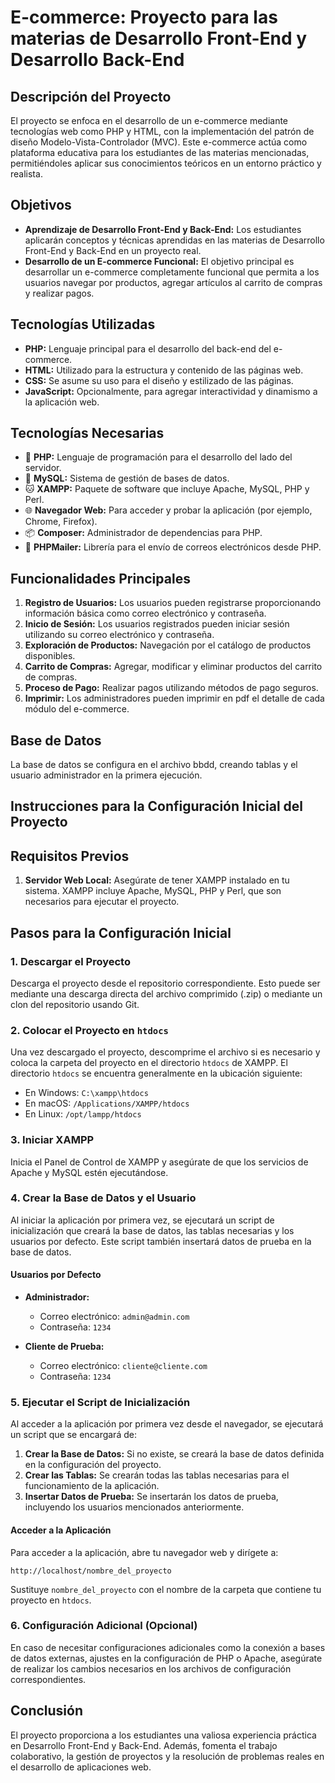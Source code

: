 # E-commerce: Proyecto para las materias de Desarrollo Front-End y Desarrollo Back-End

## Descripción del Proyecto

El proyecto se enfoca en el desarrollo de un e-commerce mediante tecnologías web como PHP y HTML, con la implementación del patrón de diseño Modelo-Vista-Controlador (MVC). Este e-commerce actúa como plataforma educativa para los estudiantes de las materias mencionadas, permitiéndoles aplicar sus conocimientos teóricos en un entorno práctico y realista.

## Objetivos

- **Aprendizaje de Desarrollo Front-End y Back-End:** Los estudiantes aplicarán conceptos y técnicas aprendidas en las materias de Desarrollo Front-End y Back-End en un proyecto real.
- **Desarrollo de un E-commerce Funcional:** El objetivo principal es desarrollar un e-commerce completamente funcional que permita a los usuarios navegar por productos, agregar artículos al carrito de compras y realizar pagos.

## Tecnologías Utilizadas

- **PHP:** Lenguaje principal para el desarrollo del back-end del e-commerce.
- **HTML:** Utilizado para la estructura y contenido de las páginas web.
- **CSS:** Se asume su uso para el diseño y estilizado de las páginas.
- **JavaScript:** Opcionalmente, para agregar interactividad y dinamismo a la aplicación web.

## Tecnologías Necesarias

- 🐘 **PHP:** Lenguaje de programación para el desarrollo del lado del servidor.
- 🐬 **MySQL:** Sistema de gestión de bases de datos.
- 🐱 **XAMPP:** Paquete de software que incluye Apache, MySQL, PHP y Perl.
- 🌐 **Navegador Web:** Para acceder y probar la aplicación (por ejemplo, Chrome, Firefox).
- 📦 **Composer:** Administrador de dependencias para PHP.
- 📧 **PHPMailer:** Librería para el envío de correos electrónicos desde PHP.

## Funcionalidades Principales

1. **Registro de Usuarios:** Los usuarios pueden registrarse proporcionando información básica como correo electrónico y contraseña.
2. **Inicio de Sesión:** Los usuarios registrados pueden iniciar sesión utilizando su correo electrónico y contraseña.
3. **Exploración de Productos:** Navegación por el catálogo de productos disponibles.
4. **Carrito de Compras:** Agregar, modificar y eliminar productos del carrito de compras.
5. **Proceso de Pago:** Realizar pagos utilizando métodos de pago seguros.
6. **Imprimir:** Los administradores pueden imprimir en pdf el detalle de cada módulo del e-commerce.

## Base de Datos

La base de datos se configura en el archivo bbdd, creando tablas y el usuario administrador en la primera ejecución.

## Instrucciones para la Configuración Inicial del Proyecto

## Requisitos Previos

1. **Servidor Web Local:** Asegúrate de tener XAMPP instalado en tu sistema. XAMPP incluye Apache, MySQL, PHP y Perl, que son necesarios para ejecutar el proyecto.

## Pasos para la Configuración Inicial

### 1. Descargar el Proyecto

Descarga el proyecto desde el repositorio correspondiente. Esto puede ser mediante una descarga directa del archivo comprimido (.zip) o mediante un clon del repositorio usando Git.

### 2. Colocar el Proyecto en `htdocs`

Una vez descargado el proyecto, descomprime el archivo si es necesario y coloca la carpeta del proyecto en el directorio `htdocs` de XAMPP. El directorio `htdocs` se encuentra generalmente en la ubicación siguiente:

- En Windows: `C:\xampp\htdocs`
- En macOS: `/Applications/XAMPP/htdocs`
- En Linux: `/opt/lampp/htdocs`

### 3. Iniciar XAMPP

Inicia el Panel de Control de XAMPP y asegúrate de que los servicios de Apache y MySQL estén ejecutándose.

### 4. Crear la Base de Datos y el Usuario

Al iniciar la aplicación por primera vez, se ejecutará un script de inicialización que creará la base de datos, las tablas necesarias y los usuarios por defecto. Este script también insertará datos de prueba en la base de datos.

#### Usuarios por Defecto

- **Administrador:**
  - Correo electrónico: `admin@admin.com`
  - Contraseña: `1234`

- **Cliente de Prueba:**
  - Correo electrónico: `cliente@cliente.com`
  - Contraseña: `1234`

### 5. Ejecutar el Script de Inicialización

Al acceder a la aplicación por primera vez desde el navegador, se ejecutará un script que se encargará de:

1. **Crear la Base de Datos:** Si no existe, se creará la base de datos definida en la configuración del proyecto.
2. **Crear las Tablas:** Se crearán todas las tablas necesarias para el funcionamiento de la aplicación.
3. **Insertar Datos de Prueba:** Se insertarán los datos de prueba, incluyendo los usuarios mencionados anteriormente.

#### Acceder a la Aplicación

Para acceder a la aplicación, abre tu navegador web y dirígete a:

```http://localhost/nombre_del_proyecto```

Sustituye `nombre_del_proyecto` con el nombre de la carpeta que contiene tu proyecto en `htdocs`.

### 6. Configuración Adicional (Opcional)

En caso de necesitar configuraciones adicionales como la conexión a bases de datos externas, ajustes en la configuración de PHP o Apache, asegúrate de realizar los cambios necesarios en los archivos de configuración correspondientes.

## Conclusión

El proyecto proporciona a los estudiantes una valiosa experiencia práctica en Desarrollo Front-End y Back-End. Además, fomenta el trabajo colaborativo, la gestión de proyectos y la resolución de problemas reales en el desarrollo de aplicaciones web.

